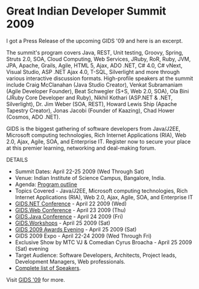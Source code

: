 # Great Indian Developer Summit 2009

I got a Press Release of the upcoming GIDS '09 and here is an excerpt.

The summit's program covers Java, REST, Unit testing, Groovy, Spring, Struts 2.0, SOA, Cloud Computing, Web Services, JRuby, RoR, Ruby, JVM, JPA, Apache, Grails, Agile, HTML 5, Ajax, ADO .NET, C# 4.0, C# vNext, Visual Studio, ASP .NET Ajax 4.0, T-SQL, Silverlight and more through various interactive discussion formats. High-profile speakers at the summit include Craig McClanahan (Java Studio Creator), Venkat Subramaniam (Agile Developer Founder), Beat Schwegler (S+S, Web 2.0, SOA), Ola Bini (JRuby Core Developer and Ruby), Nikhil Kothari (ASP.NET & .NET, Silverlight), Dr. Jim Weber (SOA, REST), Howard Lewis Ship (Apache Tapestry Creator), Jonas Jacobi (Founder of Kaazing), Chad Hower (Cosmos, ADO .NET).

GIDS is the biggest gathering of software developers from Java/J2EE, Microsoft computing technologies, Rich Internet Applications (RIA), Web 2.0, Ajax, Agile, SOA, and Enterprise IT. Register now to secure your place at this premier learning, networking and deal-making forum.

DETAILS

- Summit Dates: April 22-25 2009 (Wed Through Sat)
- Venue: Indian Institute of Science Campus, Bangalore, India.
- Agenda: <a href="http://www.developersummit.com/agendaOutline.html">Program outline</a>
- Topics Covered - Java/J2EE, Microsoft computing technologies, Rich Internet Applications (RIA), Web 2.0, Ajax, Agile, SOA, and Enterprise IT
- <a href="http://www.developersummit.com/sessions.html#net">GIDS.NET Conference</a> - April 22 2009 (Wed)
- <a href="http://www.developersummit.com/sessions.html#web">GIDS.Web Conference</a> - April 23 2009 (Thu)
- <a href="http://www.developersummit.com/sessions.html#java">GIDS.Java Conference</a> - April 24 2009 (Fri)
- <a href="http://www.developersummit.com/workshops.html">GIDS.Workshops</a> - April 25 2009 (Sat)
- <a href="http://www.developersummit.com/awards.html">GIDS 2009 Awards Evening</a> - April 25 2009 (Sat)
- GIDS 2009 Expo - April 22-24 2009 (Wed Through Fri)
- Exclusive Show by MTC VJ & Comedian Cyrus Broacha - April 25 2009 (Sat) evening
- Target Audience: Software Developers, Architects, Project leads, Development Managers, Web professionals.
- <a href="http://www.developersummit.com/speakers.html">Complete list of Speakers</a>.

Visit <a href="http://www.developersummit.com/">GIDS '09</a> for more.
